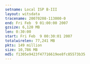 ```yaml
---
setname: Local ISP B-III
layout: witsdata
tracename: 20070208-113000-0
end: Fri Feb  9 01:00:00 2007
gzsize: 6,120 MB
len: 0:30:00
start: Fri Feb  9 00:30:01 2007
totalwirelen: 77,241 MB
pkts: 149 million
size: 10,786 MB
md5: f1305e9423f47716619ee8fc85573b35
---
```


